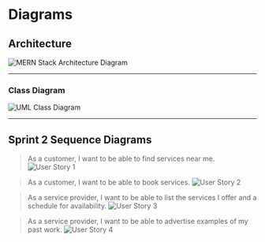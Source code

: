 # Diagrams

## Architecture

![MERN Stack Architecture Diagram](mern_architecture.png)

---

### Class Diagram

![UML Class Diagram](class_diagram_routes.png)

---

## Sprint 2 Sequence Diagrams

> As a customer, I want to be able to find services near me.
> ![User Story 1](us_sequence_diagram_1.png)

> As a customer, I want to be able to book services.
> ![User Story 2](us_sequence_diagram_2.png)

> As a service provider, I want to be able to list the services I offer and a schedule for availability.
> ![User Story 3](us_sequence_diagram_3.png)

> As a service provider, I want to be able to advertise examples of my past work.
> ![User Story 4](us_sequence_diagram_4.png)